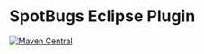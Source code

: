 # SpotBugs Eclipse Plugin

[![Maven Central](https://maven-badges.herokuapp.com/maven-central/com.github.spotbugs/eclipsePlugin/badge.svg)](https://maven-badges.herokuapp.com/maven-central/com.github.spotbugs/eclipsePlugin)
